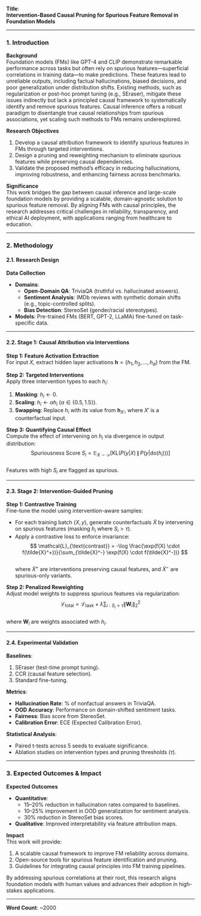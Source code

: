 **Title**:  
**Intervention-Based Causal Pruning for Spurious Feature Removal in Foundation Models**  

---

### 1. Introduction  
**Background**  
Foundation models (FMs) like GPT-4 and CLIP demonstrate remarkable performance across tasks but often rely on spurious features—superficial correlations in training data—to make predictions. These features lead to unreliable outputs, including factual hallucinations, biased decisions, and poor generalization under distribution shifts. Existing methods, such as regularization or post-hoc prompt tuning (e.g., SEraser), mitigate these issues indirectly but lack a principled causal framework to systematically identify and remove spurious features. Causal inference offers a robust paradigm to disentangle true causal relationships from spurious associations, yet scaling such methods to FMs remains underexplored.  

**Research Objectives**  
1. Develop a causal attribution framework to identify spurious features in FMs through targeted interventions.  
2. Design a pruning and reweighting mechanism to eliminate spurious features while preserving causal dependencies.  
3. Validate the proposed method’s efficacy in reducing hallucinations, improving robustness, and enhancing fairness across benchmarks.  

**Significance**  
This work bridges the gap between causal inference and large-scale foundation models by providing a scalable, domain-agnostic solution to spurious feature removal. By aligning FMs with causal principles, the research addresses critical challenges in reliability, transparency, and ethical AI deployment, with applications ranging from healthcare to education.  

---

### 2. Methodology  
#### 2.1. Research Design  

**Data Collection**  
- **Domains**:  
  - **Open-Domain QA**: TriviaQA (truthful vs. hallucinated answers).  
  - **Sentiment Analysis**: IMDb reviews with synthetic domain shifts (e.g., topic-controlled splits).  
  - **Bias Detection**: StereoSet (gender/racial stereotypes).  
- **Models**: Pre-trained FMs (BERT, GPT-2, LLaMA) fine-tuned on task-specific data.  

---

#### 2.2. Stage 1: Causal Attribution via Interventions  
**Step 1: Feature Activation Extraction**  
For input $X$, extract hidden layer activations $\mathbf{h} = \{h_1, h_2, ..., h_d\}$ from the FM.  

**Step 2: Targeted Interventions**  
Apply three intervention types to each $h_i$:  
1. **Masking**: $h_i \gets 0$.  
2. **Scaling**: $h_i \gets \alpha h_i$ ($\alpha \in \{0.5, 1.5\}$).  
3. **Swapping**: Replace $h_i$ with its value from $\mathbf{h}_{X'}$, where $X'$ is a counterfactual input.  

**Step 3: Quantifying Causal Effect**  
Compute the effect of intervening on $h_i$ via divergence in output distribution:  
$$
\text{Spuriousness Score } S_i = \mathbb{E}_{X \sim \mathcal{D}} \left[ \text{KL}\left( P(y|X) \, \| \, P(y|\text{do}(h_i))\right) \right]
$$  
Features with high $S_i$ are flagged as spurious.  

---

#### 2.3. Stage 2: Intervention-Guided Pruning  
**Step 1: Contrastive Training**  
Fine-tune the model using intervention-aware samples:  
- For each training batch $(X, y)$, generate counterfactuals $\tilde{X}$ by intervening on spurious features (masking $h_i$ where $S_i > \tau$).  
- Apply a contrastive loss to enforce invariance:  
$$
\mathcal{L}_{\text{contrast}} = -\log \frac{\exp(f(X) \cdot f(\tilde{X}^+))}{\sum_{\tilde{X}^-} \exp(f(X) \cdot f(\tilde{X}^-))}
$$  
where $\tilde{X}^+$ are interventions preserving causal features, and $\tilde{X}^-$ are spurious-only variants.  

**Step 2: Penalized Reweighting**  
Adjust model weights to suppress spurious features via regularization:  
$$
\mathcal{L}_{\text{total}} = \mathcal{L}_{\text{task}} + \lambda \sum_{i: S_i > \tau} \| \mathbf{W}_i \|_2^2
$$  
where $\mathbf{W}_i$ are weights associated with $h_i$.  

---

#### 2.4. Experimental Validation  
**Baselines**:  
1. SEraser (test-time prompt tuning).  
2. CCR (causal feature selection).  
3. Standard fine-tuning.  

**Metrics**:  
- **Hallucination Rate**: % of nonfactual answers in TriviaQA.  
- **OOD Accuracy**: Performance on domain-shifted sentiment tasks.  
- **Fairness**: Bias score from StereoSet.  
- **Calibration Error**: ECE (Expected Calibration Error).  

**Statistical Analysis**:  
- Paired t-tests across 5 seeds to evaluate significance.  
- Ablation studies on intervention types and pruning thresholds ($\tau$).  

---

### 3. Expected Outcomes & Impact  
**Expected Outcomes**  
- **Quantitative**:  
  - 15–20% reduction in hallucination rates compared to baselines.  
  - 10–25% improvement in OOD generalization for sentiment analysis.  
  - 30% reduction in StereoSet bias scores.  
- **Qualitative**: Improved interpretability via feature attribution maps.  

**Impact**  
This work will provide:  
1. A scalable causal framework to improve FM reliability across domains.  
2. Open-source tools for spurious feature identification and pruning.  
3. Guidelines for integrating causal principles into FM training pipelines.  

By addressing spurious correlations at their root, this research aligns foundation models with human values and advances their adoption in high-stakes applications.  

--- 

**Word Count**: ~2000